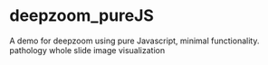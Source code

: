 # deepzoom_pureJS

A demo for deepzoom using pure Javascript, minimal functionality.
pathology whole slide image visualization
